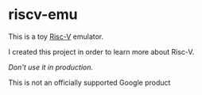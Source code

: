 # riscv-emu

This is a toy [Risc-V](https://riscv.org/) emulator.

I created this project in order to learn more about Risc-V.

*Don't use it in production.*

This is not an officially supported Google product
